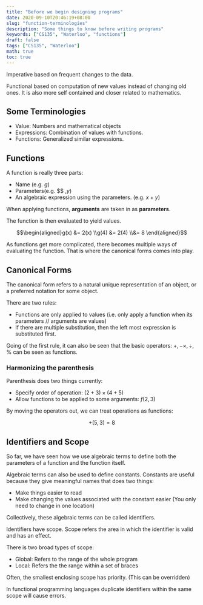 ```yaml
---
title: "Before we begin designing programs"
date: 2020-09-10T20:46:19+08:00
slug: "function-terminologies"
description: "Some things to know before writing programs"
keywords: ["CS135", "Waterloo", "functions"]
draft: false
tags: ["CS135", "Waterloo"]
math: true
toc: true
---
```


Imperative based on frequent changes to the data.

Functional based on computation of new values instead of changing old ones. It is also more self contained and closer related to mathematics.

## Some Terminologies

* Value: Numbers and mathematical objects
* Expressions: Combination of values with functions.
* Functions: Generalized similar expressions.

## Functions

A function is really three parts:

* Name (e.g. $g$)
* Parameters(e.g. $$ ,$y$)
* An algebraic expression using the parameters. (e.g. $x + y$)

When applying functions, **arguments** are taken in as **parameters**.

The function is then evaluated to yield values.

$$\begin{aligned}g(x) &= 2(x) \\g(4) &= 2(4) \\&= 8 \end{aligned}$$

As functions get more complicated, there becomes multiple ways of evaluating the function. That is where the canonical forms comes into play.

## Canonical Forms

The canonical form refers to a natural unique representation of an object, or a preferred notation for some object.

There are two rules:

* Functions are only applied to values (i.e. only apply a function when its parameters // arguments are values)
* If there are multiple substitution, then the left most expression is substituted first.

Going of the first rule, it can also be seen that the basic operators: $+, - \times, \div, \%$ can be seen as functions.

### Harmonizing the parenthesis

Parenthesis does two things currently:

* Specify order of operation: $(2 + 3) \times (4 + 5)$
* Allow functions to be applied to some arguments: $f(2, 3)$

By moving the operators out, we can treat operations as functions:

$$ +(5, 3) = 8$$

## Identifiers and Scope

So far, we have seen how we use algebraic terms to define both the parameters of a function and the function itself.

Algebraic terms can also be used to define constants. Constants are useful because they give meaningful names that does two things:

* Make things easier to read
* Make changing the values associated with the constant easier (You only need to change in one location)

Collectively, these algebraic terms can be called identifiers.

Identifiers have scope.  Scope refers the area in which the identifier is valid and has an effect.

There is two broad types of scope:

* Global: Refers to the range of the whole program
* Local: Refers the the range within a set of braces

Often, the smallest enclosing scope has priority. (This can be overridden)

In functional programming languages duplicate identifiers within the same scope will cause errors.
